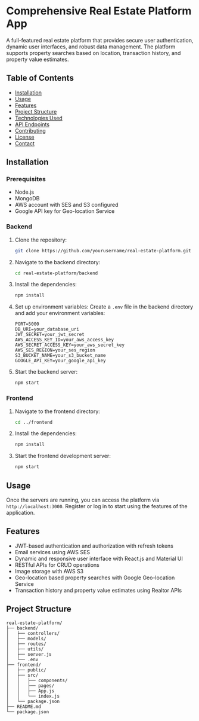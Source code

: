 # Comprehensive Real Estate Platform App

A full-featured real estate platform that provides secure user authentication, dynamic user interfaces, and robust data management. The platform supports property searches based on location, transaction history, and property value estimates.

## Table of Contents

- [Installation](#installation)
- [Usage](#usage)
- [Features](#features)
- [Project Structure](#project-structure)
- [Technologies Used](#technologies-used)
- [API Endpoints](#api-endpoints)
- [Contributing](#contributing)
- [License](#license)
- [Contact](#contact)

## Installation

### Prerequisites

- Node.js
- MongoDB
- AWS account with SES and S3 configured
- Google API key for Geo-location Service

### Backend

1. Clone the repository:
    ```bash
    git clone https://github.com/yourusername/real-estate-platform.git
    ```
2. Navigate to the backend directory:
    ```bash
    cd real-estate-platform/backend
    ```
3. Install the dependencies:
    ```bash
    npm install
    ```
4. Set up environment variables:
    Create a `.env` file in the backend directory and add your environment variables:
    ```env
    PORT=5000
    DB_URI=your_database_uri
    JWT_SECRET=your_jwt_secret
    AWS_ACCESS_KEY_ID=your_aws_access_key
    AWS_SECRET_ACCESS_KEY=your_aws_secret_key
    AWS_SES_REGION=your_ses_region
    S3_BUCKET_NAME=your_s3_bucket_name
    GOOGLE_API_KEY=your_google_api_key
    ```

5. Start the backend server:
    ```bash
    npm start
    ```

### Frontend

1. Navigate to the frontend directory:
    ```bash
    cd ../frontend
    ```
2. Install the dependencies:
    ```bash
    npm install
    ```
3. Start the frontend development server:
    ```bash
    npm start
    ```

## Usage

Once the servers are running, you can access the platform via `http://localhost:3000`. Register or log in to start using the features of the application.

## Features

- JWT-based authentication and authorization with refresh tokens
- Email services using AWS SES
- Dynamic and responsive user interface with React.js and Material UI
- RESTful APIs for CRUD operations
- Image storage with AWS S3
- Geo-location based property searches with Google Geo-location Service
- Transaction history and property value estimates using Realtor APIs

## Project Structure

```plaintext
real-estate-platform/
├── backend/
│   ├── controllers/
│   ├── models/
│   ├── routes/
│   ├── utils/
│   ├── server.js
│   └── .env
├── frontend/
│   ├── public/
│   ├── src/
│   │   ├── components/
│   │   ├── pages/
│   │   ├── App.js
│   │   └── index.js
│   └── package.json
├── README.md
└── package.json
